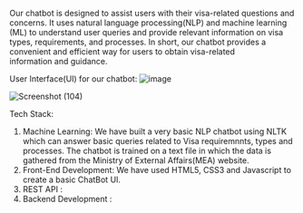 Our chatbot is designed to assist users with their visa-related questions and concerns. It uses natural language processing(NLP) and machine learning (ML)
to understand user queries and provide relevant information on visa types, requirements, and processes.
In short, our chatbot provides a convenient and efficient way for users to obtain visa-related information and guidance.

User Interface(UI) for our chatbot:
![image](https://user-images.githubusercontent.com/83204279/227517758-30bc61e1-5689-43f6-bd89-f708459db77c.png)

![Screenshot (104)](https://user-images.githubusercontent.com/83204279/227518255-a5e8de3f-1754-4cbb-931e-58c5a99b1506.png)


Tech Stack:
1) Machine Learning:
We have built a very basic NLP chatbot using NLTK which can answer basic queries related to Visa requiremnnts, types and processes. The chatbot is trained 
on a text file in which the data is gathered from the Ministry of External Affairs(MEA) website.
2) Front-End Development:
We have used HTML5, CSS3 and Javascript to create a basic ChatBot UI.
4) REST API :
5) Backend Development : 
